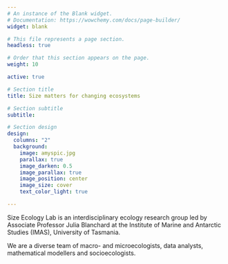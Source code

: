 ```yaml
---
# An instance of the Blank widget.
# Documentation: https://wowchemy.com/docs/page-builder/
widget: blank

# This file represents a page section.
headless: true

# Order that this section appears on the page.
weight: 10

active: true

# Section title
title: Size matters for changing ecosystems

# Section subtitle
subtitle:

# Section design
design:
  columns: "2"
  background:
    image: amyspic.jpg
    parallax: true
    image_darken: 0.5
    image_parallax: true
    image_position: center
    image_size: cover
    text_color_light: true

---    
```








Size Ecology Lab is an interdisciplinary ecology research group led by Associate Professor Julia Blanchard at the Institute of Marine and Antarctic Studies (IMAS), University of Tasmania. 

We are a diverse team of macro- and microecologists, data analysts, mathematical modellers and socioecologists. 


